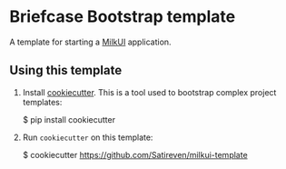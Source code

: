 Briefcase Bootstrap template
============================

A template for starting a [MilkUI](https://github.com/Satireven/milkui) application.

Using this template
-------------------

1. Install [cookiecutter](http://github.com/audreyr/cookiecutter). This
    is a tool used to bootstrap complex project templates:

    $ pip install cookiecutter

2. Run `cookiecutter` on this template:

    $ cookiecutter https://github.com/Satireven/milkui-template
